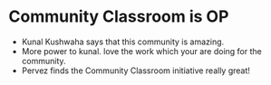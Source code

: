 # Community Classroom is OP

- Kunal Kushwaha says that this community is amazing.
- More power to kunal. love the work which your are doing for the community.
- Pervez finds the Community Classroom initiative really great!

